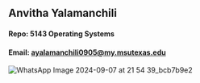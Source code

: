 ## Anvitha Yalamanchili
#### Repo: 5143 Operating Systems
#### Email: ayalamanchili0905@my.msutexas.edu
![WhatsApp Image 2024-09-07 at 21 54 39_bcb7b9e2](https://github.com/user-attachments/assets/fed57373-6896-4353-81a7-db478719405e)


